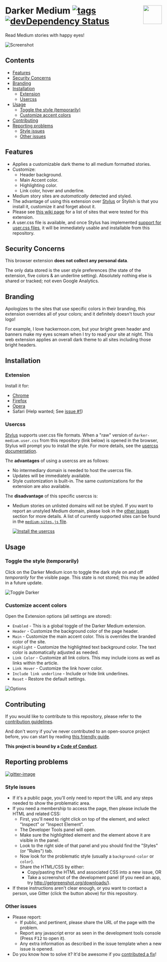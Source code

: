 # <img src="icons/icon128.png" width="60px" align="right"> Darker Medium [![tags][tag-img]][tag-url] [![devDependency Status][david-dev-img]][david-dev-url]

[tag-url]: https://github.com/Mottie/Darker-Medium/tags
[tag-img]: https://img.shields.io/github/tag/Mottie/Darker-Medium.svg
[david-dev-url]: https://david-dm.org/Mottie/Darker-Medium#info=devDependencies
[david-dev-img]: https://david-dm.org/Mottie/Darker-Medium/dev-status.svg

Read Medium stories with happy eyes!

![Screenshot](images/Medium-site-screenshot.png)

## Contents

* [Features](#features)
* [Security Concerns](#security-concerns)
* [Branding](#branding)
* [Installation](#installation)
  * [Extension](#extension)
  * [Usercss](#usercss)
* [Usage](#usage)
  * [Toggle the style (temporarily)](#toggle-the-style-temporarily)
  * [Customize accent colors](#customize-accent-colors)
* [Contributing](#contributing)
* [Reporting problems](#reporting-problems)
  * [Style issues](#style-issues)
  * [Other issues](#other-issues)

## Features

* Applies a customizable dark theme to all medium formatted stories.
* Customize:
  * Header background.
  * Main Accent color.
  * Highlighting color.
  * Link color, hover and underline.
* Medium story sites are *automatically* detected and styled.
* The advantage of using this extension over [Stylus](http://add0n.com/stylus.html) or Stylish is that you install it, customize it and forget about it.
* Please see [this wiki page](https://github.com/Mottie/Darker-Medium/wiki/Tested-pages) for a list of sites that were tested for this extension.
* A user.css file is available, and once Stylus has implemented [support for user.css files](https://github.com/openstyles/stylus/pull/134), it will be immediately usable and installable from this repository.

## Security Concerns

This browser extension **does not collect any personal data**.

The only data stored is the user style preferences (the state of the extension, five colors &amp; an underline setting). Absolutely nothing else is shared or tracked; not even Google Analytics.

## Branding

Apologizes to the sites that use specific colors in their branding, this extension overrides all of your colors; and it definitely doesn't touch your logo!

For example, I love hackernoon.com, but your bright green header and banners make my eyes scream when I try to read your site at night. This web extension applies an overall dark theme to all sites including those bright headers.

## Installation

### Extension

Install it for:
* [Chrome](https://chrome.google.com/webstore/detail/darker-medium/ffhffkeoooocikeclopcedglnjhoddfj)
* [Firefox](https://addons.mozilla.org/en-US/firefox/addon/darker-medium/)
* [Opera](https://addons.opera.com/en/extensions/details/darker-medium/)
* Safari (Help wanted; See [issue #1](https://github.com/Mottie/Darker-Medium/issues/1))

### Usercss

[Stylus](http://add0n.com/stylus.html) supports user.css file formats. When a "raw" version of `darker-medium.user.css` from this repository (link below) is opened in the browser, Stylus will prompt you to install the style. For more details, see the [usercss documentation](https://github.com/openstyles/stylus/wiki/Usercss).

The **advantages** of using a usercss are as follows:

* No intermediary domain is needed to host the usercss file.
* Updates will be immediately available.
* Style customization is built-in. The same customizations for the extension are also available.

The **disadvantage** of this specific usercss is:

* Medium stories on unlisted domains will not be styled. If you want to report an unstyled Medium domain, please look in the [other issues](#other-issues) section for more details. A list of currently supported sites can be found in the [`medium-sites.js` file](./build/medium-sites.js).

  [![Install the usercss](https://img.shields.io/badge/Install%20directly%20with-Stylus-285959.svg)](https://raw.githubusercontent.com/Mottie/Darker-Medium/master/darker-medium.user.css)

## Usage

### Toggle the style (temporarily)

Click on the Darker Medium icon to toggle the dark style on and off *temporarily* for the visible page. This state is not stored; this may be added in a future update.

![Toggle Darker](images/Darker-Medium-toggle.gif)

### Customize accent colors

Open the Extension options (all settings are stored):

* `Enabled` - This is a global toggle of the Darker Medium extension.
* `Header` - Customize the background color of the page header.
* `Main` - Customize the main accent color. This is overrides the branded color of the site.
* `Highlight` - Customize the highlighted text background color. The text color is automatically adjusted as needed.
* `Link Color` - Customize all link colors. This may include icons as well as links within the article.
* `Link Hover` - Customize the link hover color.
* `Include link underline` - Include or hide link underlines.
* `Reset` - Restore the default settings.

![Options](images/Darker-Medium-options.png)

## Contributing

If you would like to contribute to this repository, please refer to the [contribution guidelines](./.github/CONTRIBUTING.md).

And don't worry if you've never contributed to an open-source project before, you can start by reading [this friendly guide](https://github.com/Roshanjossey/first-contributions#readme).

**This project is bound by a [Code of Conduct](./.github/CODE_OF_CONDUCT.md)**.

## Reporting problems

[![gitter-image]][gitter-url]

### Style issues

* If it's a public page, you'll only need to report the URL and any steps needed to show the problematic area.
* If you need a membership to access the page, then please include the HTML and related CSS:
  * First, you'll need to right click on top of the element, and select "Inspect" or "Inspect Element".
  * The Developer Tools panel will open.
  * Make sure the highlighted element and the element above it are visible in the panel.
  * Look to the right side of that panel and you should find the "Styles" (or "Rules") tab.
  * Now look for the problematic style (usually a `background-color` or `color`).
  * Share the HTML/CSS by either:
    * Copy/pasting the HTML and associated CSS into a new issue, OR
    * Take a screenshot of the development panel (if you need an app, try http://getgreenshot.org/downloads/).
* If these instructions aren't clear enough, or you want to contact a person, use Gitter (click the button above) for this repository.

[gitter-url]: https://gitter.im/Darker-Medium
[gitter-image]: https://img.shields.io/badge/GITTER-join%20chat-yellowgreen.svg

### Other issues

* Please report:
  * If public, and pertinent, please share the URL of the page with the problem.
  * Report any javascript error as seen in the development tools console (Press <kbd>F12</kbd> to open it).
  * Any extra information as described in the issue template when a new issue is opened.
* Do you know how to solve it? It'd be awesome if you [contributed a fix](./.github/CONTRIBUTING.md)!

